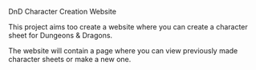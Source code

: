 DnD Character Creation Website

This project aims too create a website where you can create a character sheet for Dungeons & Dragons. 

The website will contain a page where you can view previously made character sheets or make a new one. 
